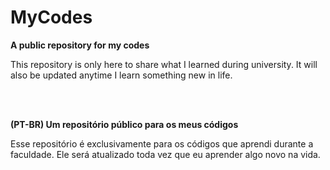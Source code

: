 # MyCodes
**A public repository for my codes**

This repository is only here to share what I learned during university. It will also be updated anytime I learn something new in life.

<br>
<br>

**(PT-BR) Um repositório público para os meus códigos**

Esse repositório é exclusivamente para os códigos que aprendi durante a faculdade. Ele será atualizado toda vez que eu aprender algo novo na vida.